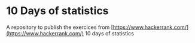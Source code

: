 # 10 Days of statistics

A repository to publish the exercices from [https://www.hackerrank.com/](https://www.hackerrank.com/) 10 days of statistics